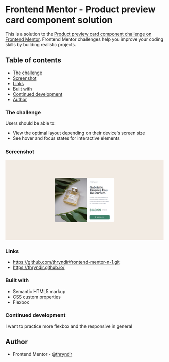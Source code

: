 # Frontend Mentor - Product preview card component solution

This is a solution to the [Product preview card component challenge on Frontend Mentor](https://www.frontendmentor.io/challenges/product-preview-card-component-GO7UmttRfa). Frontend Mentor challenges help you improve your coding skills by building realistic projects. 

## Table of contents
  - [The challenge](#the-challenge)
  - [Screenshot](#screenshot)
  - [Links](#links)
  - [Built with](#built-with)
  - [Continued development](#continued-development)
- [Author](#author)

### The challenge

Users should be able to:

- View the optimal layout depending on their device's screen size
- See hover and focus states for interactive elements

### Screenshot

![image du site](image/capture.png)

### Links

- https://github.com/thryndir/frontend-mentor-n-1.git
- https://thryndir.github.io/

### Built with

- Semantic HTML5 markup
- CSS custom properties
- Flexbox

### Continued development

I want to practice more flexbox and the responsive in general

## Author

- Frontend Mentor - [@thryndir](https://www.frontendmentor.io/profile/thryndir)
